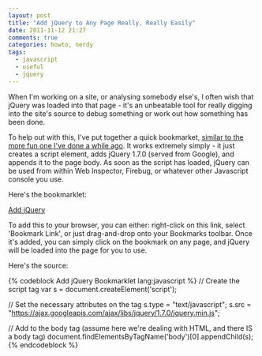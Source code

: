 ```yaml
---
layout: post
title: "Add jQuery to Any Page Really, Really Easily"
date: 2011-11-12 21:27
comments: true
categories: howto, nerdy
tags:
  - javascript
  - useful
  - jquery
---
```


When I'm working on a site, or analysing somebody else's, I often wish that jQuery was loaded into that page - it's an unbeatable tool for really digging into the site's source to debug something or work out how something has been done.

To help out with this, I've put together a quick bookmarket, [similar to the more fun one I've done a while ago](http://blog.joshmcarthur.com/2011/10/20/a-fun-little-bookmarklet/). It works extremely simply - it just creates a script element, adds jQuery 1.7.0 (served from Google), and appends it to the page body. As soon as the script has loaded, jQuery can be used from within Web Inspector, Firebug, or whatever other Javascript console you use.

Here's the bookmarklet:

<a href="javascript:var s=document.createElement('script');s.type='text/javascript';s.src='https://ajax.googleapis.com/ajax/libs/jquery/1.7.0/jquery.min.js';document.findElementsByTagName('body')[0].appendChild(s);">Add jQuery</a>

To add this to your browser, you can either: right-click on this link, select 'Bookmark Link', or just drag-and-drop onto your Bookmarks toolbar. Once it's added, you can simply click on the bookmark on any page, and jQuery will be loaded into the page for you to use. 

Here's the source:

{% codeblock Add jQuery Bookmarklet lang:javascript %}
// Create the script tag
var s = document.createElement('script');

// Set the necessary attributes on the tag
s.type = "text/javascript";
s.src = "https://ajax.googleapis.com/ajax/libs/jquery/1.7.0/jquery.min.js";

// Add to the body tag (assume here we're dealing with HTML, and there IS a body tag)
document.findElementsByTagName('body')[0].appendChild(s);
{% endcodeblock %}
